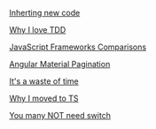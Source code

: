 [Inherting new code](https://dev.to/leirasanchez/what-are-some-good-questions-to-ask-when-you-re-inheriting-a-codebase-ll9)
>
[Why I love TDD](https://dev.to/shanif/why-i-love-tdd-4d6)
>
[JavaScript Frameworks Comparisons](https://dev.to/mkdev/javascript-framework-comparison-vue-react-and-angular-4d)
>
[Angular Material Pagination](https://medium.com/angular-in-depth/angular-material-pagination-datasource-73080d3457fe)
>
[It's a waste of time](https://dev.to/dmerejkowsky/it-s-a-waste-of-time-513p)
>
[Why I moved to TS](https://dev.to/vbrdnk/why-i-moved-to-typescript-and-have-no-regrets-3174)
>
[You many NOT need switch](https://www.valentinog.com/blog/switch/)
